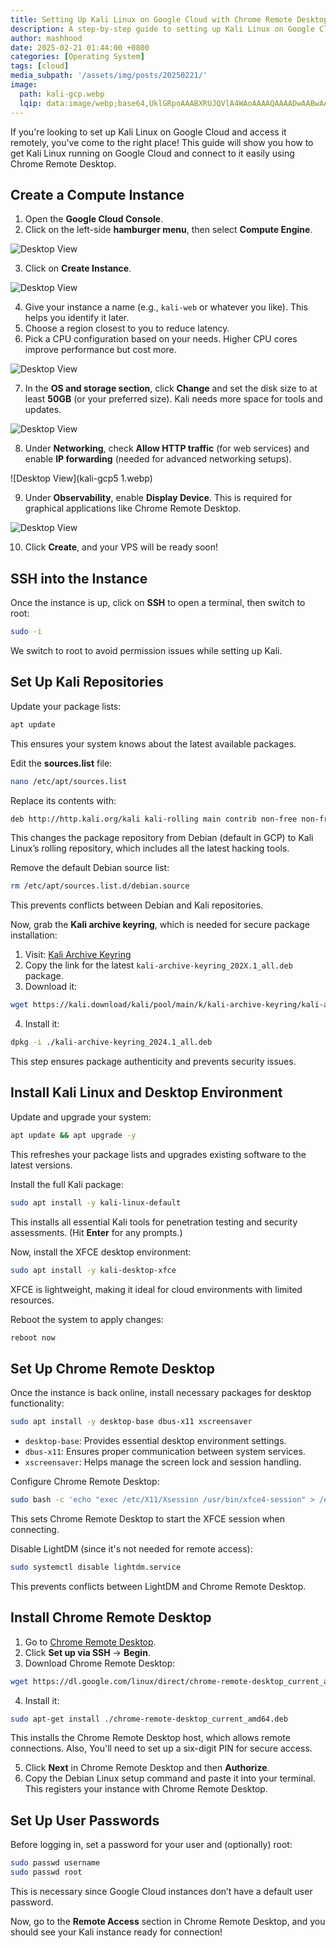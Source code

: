 ```yaml
---
title: Setting Up Kali Linux on Google Cloud with Chrome Remote Desktop
description: A step-by-step guide to setting up Kali Linux on Google Cloud and accessing it remotely using Chrome Remote Desktop.
author: mashhood
date: 2025-02-21 01:44:00 +0800
categories: [Operating System]
tags: [cloud]
media_subpath: '/assets/img/posts/20250221/'
image:
  path: kali-gcp.webp
  lqip: data:image/webp;base64,UklGRpoAAABXRUJQVlA4WAoAAAAQAAAADwAABwAAQUxQSDIAAAARL0AmbZurmr57yyIiqE8oiG0bejIYEQTgqiDA9vqnsUSI6H+oAERp2HZ65qP/VIAWAFZQOCBCAAAA8AEAnQEqEAAIAAVAfCWkAALp8sF8rgRgAP7o9FDvMCkMde9PK7euH5M1m6VWoDXf2FkP3BqV0ZYbO6NA/VFIAAAA
---
```

If you're looking to set up Kali Linux on Google Cloud and access it remotely, you've come to the right place! This guide will show you how to get Kali Linux running on Google Cloud and connect to it easily using Chrome Remote Desktop.

## Create a Compute Instance

1. Open the **Google Cloud Console**.
2. Click on the left-side **hamburger menu**, then select **Compute Engine**.

![Desktop View](kali-gcp1.webp)

3. Click on **Create Instance**.

![Desktop View](kali-gcp2.webp)

4. Give your instance a name (e.g., `kali-web` or whatever you like). This helps you identify it later.
5. Choose a region closest to you to reduce latency.
6. Pick a CPU configuration based on your needs. Higher CPU cores improve performance but cost more.

![Desktop View](kali-gcp3.webp)

7. In the **OS and storage section**, click **Change** and set the disk size to at least **50GB** (or your preferred size). Kali needs more space for tools and updates.

![Desktop View](kali-gcp4.webp)

8. Under **Networking**, check **Allow HTTP traffic** (for web services) and enable **IP forwarding** (needed for advanced networking setups).

![Desktop View](kali-gcp5 1.webp)

9. Under **Observability**, enable **Display Device**. This is required for graphical applications like Chrome Remote Desktop.

![Desktop View](kali-gcp6.webp)

10. Click **Create**, and your VPS will be ready soon!

## SSH into the Instance

Once the instance is up, click on **SSH** to open a terminal, then switch to root:

```bash
sudo -i
```

We switch to root to avoid permission issues while setting up Kali.

## Set Up Kali Repositories

Update your package lists:

```bash
apt update
```

This ensures your system knows about the latest available packages.

Edit the **sources.list** file:

```bash
nano /etc/apt/sources.list
```

Replace its contents with:

```bash
deb http://http.kali.org/kali kali-rolling main contrib non-free non-free-firmware
```

This changes the package repository from Debian (default in GCP) to Kali Linux’s rolling repository, which includes all the latest hacking tools.

Remove the default Debian source list:

```bash
rm /etc/apt/sources.list.d/debian.source
```

This prevents conflicts between Debian and Kali repositories.

Now, grab the **Kali archive keyring**, which is needed for secure package installation:

1. Visit: [Kali Archive Keyring](http://http.kali.org/kali/pool/main/k/kali-archive-keyring)
2. Copy the link for the latest `kali-archive-keyring_202X.1_all.deb` package.
3. Download it:

```bash
wget https://kali.download/kali/pool/main/k/kali-archive-keyring/kali-archive-keyring_2024.1_all.deb
```

4. Install it:

```bash
dpkg -i ./kali-archive-keyring_2024.1_all.deb
```

This step ensures package authenticity and prevents security issues.

## Install Kali Linux and Desktop Environment

Update and upgrade your system:

```bash
apt update && apt upgrade -y
```

This refreshes your package lists and upgrades existing software to the latest versions.

Install the full Kali package:

```bash
sudo apt install -y kali-linux-default
```

This installs all essential Kali tools for penetration testing and security assessments. (Hit **Enter** for any prompts.)

Now, install the XFCE desktop environment:

```bash
sudo apt install -y kali-desktop-xfce
```

XFCE is lightweight, making it ideal for cloud environments with limited resources.

Reboot the system to apply changes:

```bash
reboot now
```

## Set Up Chrome Remote Desktop

Once the instance is back online, install necessary packages for desktop functionality:

```bash
sudo apt install -y desktop-base dbus-x11 xscreensaver
```

- `desktop-base`: Provides essential desktop environment settings.
- `dbus-x11`: Ensures proper communication between system services.
- `xscreensaver`: Helps manage the screen lock and session handling.

Configure Chrome Remote Desktop:

```bash
sudo bash -c 'echo "exec /etc/X11/Xsession /usr/bin/xfce4-session" > /etc/chrome-remote-desktop-session'
```

This sets Chrome Remote Desktop to start the XFCE session when connecting.

Disable LightDM (since it's not needed for remote access):

```bash
sudo systemctl disable lightdm.service
```

This prevents conflicts between LightDM and Chrome Remote Desktop.

## Install Chrome Remote Desktop

1. Go to [Chrome Remote Desktop](https://remotedesktop.google.com/).
2. Click **Set up via SSH** → **Begin**.
3. Download Chrome Remote Desktop:

```bash
wget https://dl.google.com/linux/direct/chrome-remote-desktop_current_amd64.deb
```

4. Install it:

```bash
sudo apt-get install ./chrome-remote-desktop_current_amd64.deb
```

This installs the Chrome Remote Desktop host, which allows remote connections. Also, You'll need to set up a six-digit PIN for secure access.

5. Click **Next** in Chrome Remote Desktop and then **Authorize**.
6. Copy the Debian Linux setup command and paste it into your terminal. This registers your instance with Chrome Remote Desktop.

## Set Up User Passwords

Before logging in, set a password for your user and (optionally) root:

```bash
sudo passwd username
sudo passwd root
```

This is necessary since Google Cloud instances don’t have a default user password.

Now, go to the **Remote Access** section in Chrome Remote Desktop, and you should see your Kali instance ready for connection!
